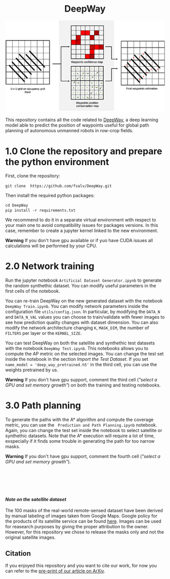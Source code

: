 <h1 align="center">  DeepWay </h1>

<p align="center">
  <img src=media/deepway.png>
</p>

This repository contains all the code related to [DeepWay](https://arxiv.org/abs/2010.16322), a deep learning model able to predict the position of waypoints useful for global path planning of autonomous unmanned robots in row-crop fields.

# 1.0 Clone the repository and prepare the python environment

First, clone the repository:

``` git clone  https://github.com/fsalv/DeepWay.git ```


Then install the required python packages:
``` 
cd DeepWay
pip install -r requirements.txt
```
We recommend to do it in a separate virtual environment with respect to your main one to avoid compatibility issues for packages versions. In this case, remember to create a jupyter kernel linked to the new environment.

**Warning** If you don't have gpu available or if yuo have CUDA issues all calculations will be performed by your CPU.

# 2.0 Network training

Run the jupyter notebook ```Artificial Dataset Generator.ipynb``` to generate the random synthethic dataset. You can modify useful parameters in the first cells of the notebook.

You can re-train DeepWay on the new generated dataset with the notebook ```DeepWay Train.ipynb```. You can modify network parameters inside the configuration file  ```utils/config.json```. In particular, by modifying the ```DATA_N``` and ```DATA_N_VAL``` values you can choose to train/validate with fewer images to see how prediction quality changes with dataset dimension. You can also modify the network architecture changing ```K```, ```MASK_DIM```, the number of ```FILTERS``` per layer or the ```KERNEL_SIZE```.

You can test DeepWay on both the satellite and synthethic test datasets with the notebook ```DeepWay Test.ipynb```. This notebooks allows you to compute the AP metric on the selected images. You can change the test set inside the notebook in the section *Import the Test Dataset*. If you set ```name_model = 'deep_way_pretrained.h5'``` in the third cell, you can use the weights pretrained by us.

**Warning** If you don't have gpu support, comment the third cell (*"select a GPU and set memory growth"*) on both the training and testing notebooks.

# 3.0 Path planning

To generate the paths with the A* algorithm and compute the coverage metric, you can use the ``` Prediction and Path Planning.ipynb``` notebook. Again, you can change the test set inside the notebook to select satellite or synthethic datasets. Note that the A* execution will require a lot of time, exspecially if it finds some trouble in generating the path for too narrow masks.

**Warning** If you don't have gpu support, comment the fourth cell (*"select a GPU and set memory growth"*).

<br/><br/><br/><br/>

####  _Note on the satellite dataset_
The 100 masks of the real-world remote-sensed dataset have been derived by manual labeling of images taken from Google Maps. Google policy for the products of its satellite service can be found [here](https://www.google.com/permissions/geoguidelines/). Images can be used for reasearch purposes by giving the proper attribution to the owner. However, for this repository we chose to release the masks only and not the original satellite images.

## Citation
If you enjoyed this repository and you want to cite our work, for now you can refer to the [pre-print of our article on ArXiv](https://arxiv.org/abs/2010.16322).
